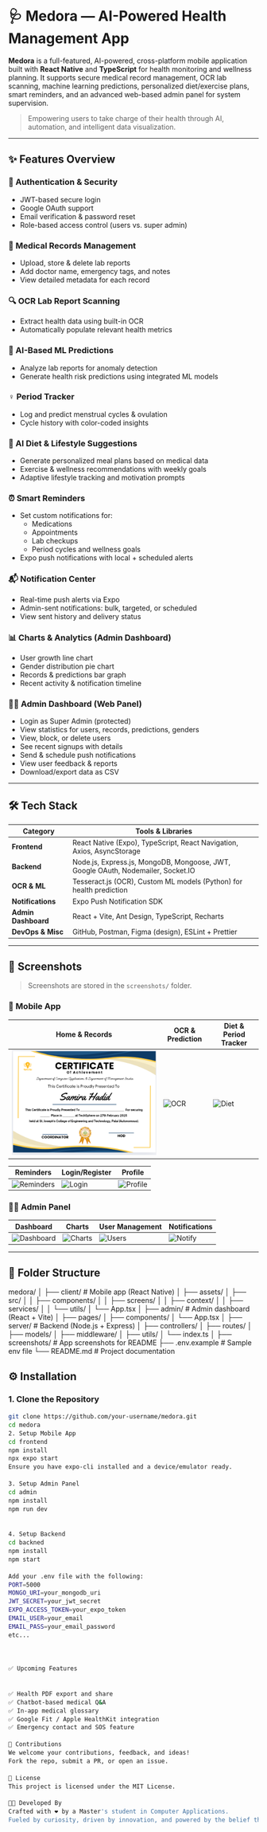 # 🩺 Medora — AI-Powered Health Management App

**Medora** is a full-featured, AI-powered, cross-platform mobile application built with **React Native** and **TypeScript** for health monitoring and wellness planning. It supports secure medical record management, OCR lab scanning, machine learning predictions, personalized diet/exercise plans, smart reminders, and an advanced web-based admin panel for system supervision.

> Empowering users to take charge of their health through AI, automation, and intelligent data visualization.

---

## ✨ Features Overview

### 🔐 Authentication & Security
- JWT-based secure login
- Google OAuth support
- Email verification & password reset
- Role-based access control (users vs. super admin)

### 📝 Medical Records Management
- Upload, store & delete lab reports
- Add doctor name, emergency tags, and notes
- View detailed metadata for each record

### 🔍 OCR Lab Report Scanning
- Extract health data using built-in OCR
- Automatically populate relevant health metrics

### 🧠 AI-Based ML Predictions
- Analyze lab reports for anomaly detection
- Generate health risk predictions using integrated ML models

### ♀️ Period Tracker
- Log and predict menstrual cycles & ovulation
- Cycle history with color-coded insights

### 🥗 AI Diet & Lifestyle Suggestions
- Generate personalized meal plans based on medical data
- Exercise & wellness recommendations with weekly goals
- Adaptive lifestyle tracking and motivation prompts

### ⏰ Smart Reminders
- Set custom notifications for:
  - Medications
  - Appointments
  - Lab checkups
  - Period cycles and wellness goals
- Expo push notifications with local + scheduled alerts

### 📬 Notification Center
- Real-time push alerts via Expo
- Admin-sent notifications: bulk, targeted, or scheduled
- View sent history and delivery status

### 📊 Charts & Analytics (Admin Dashboard)
- User growth line chart
- Gender distribution pie chart
- Records & predictions bar graph
- Recent activity & notification timeline

### 🧑‍💼 Admin Dashboard (Web Panel)
- Login as Super Admin (protected)
- View statistics for users, records, predictions, genders
- View, block, or delete users
- See recent signups with details
- Send & schedule push notifications
- View user feedback & reports
- Download/export data as CSV

---

## 🛠 Tech Stack

| Category        | Tools & Libraries                                                                 |
|----------------|-------------------------------------------------------------------------------------|
| **Frontend**    | React Native (Expo), TypeScript, React Navigation, Axios, AsyncStorage            |
| **Backend**     | Node.js, Express.js, MongoDB, Mongoose, JWT, Google OAuth, Nodemailer, Socket.IO  |
| **OCR & ML**    | Tesseract.js (OCR), Custom ML models (Python) for health prediction               |
| **Notifications** | Expo Push Notification SDK                                                       |
| **Admin Dashboard** | React + Vite, Ant Design, TypeScript, Recharts                                |
| **DevOps & Misc** | GitHub, Postman, Figma (design), ESLint + Prettier                              |

---

## 📸 Screenshots

> Screenshots are stored in the `screenshots/` folder.

### 📱 Mobile App

| Home & Records | OCR & Prediction | Diet & Period Tracker |
|----------------|------------------|------------------------|
| ![Home](screenshots/home.png) | ![OCR](screenshots/ocr.png) | ![Diet](screenshots/diet.png) |

| Reminders | Login/Register | Profile |
|----------|----------------|---------|
| ![Reminders](screenshots/reminders.png) | ![Login](screenshots/login.png) | ![Profile](screenshots/profile.png) |

### 🧑‍💼 Admin Panel

| Dashboard | Charts | User Management | Notifications |
|-----------|--------|------------------|----------------|
| ![Dashboard](screenshots/admin-dashboard.png) | ![Charts](screenshots/charts.png) | ![Users](screenshots/users.png) | ![Notify](screenshots/notifications.png) |

---

## 📂 Folder Structure

medora/ │ ├── client/ # Mobile app (React Native) │ ├── assets/ │ ├── src/ │ │ ├── components/ │ │ ├── screens/ │ │ ├── context/ │ │ ├── services/ │ │ └── utils/ │ └── App.tsx │ ├── admin/ # Admin dashboard (React + Vite) │ ├── pages/ │ ├── components/ │ └── App.tsx │ ├── server/ # Backend (Node.js + Express) │ ├── controllers/ │ ├── routes/ │ ├── models/ │ ├── middleware/ │ ├── utils/ │ └── index.ts │ ├── screenshots/ # App screenshots for README ├── .env.example # Sample env file └── README.md # Project documentation


## ⚙️ Installation

### 1. Clone the Repository

```bash
git clone https://github.com/your-username/medora.git
cd medora
2. Setup Mobile App
cd frontend
npm install
npx expo start
Ensure you have expo-cli installed and a device/emulator ready.

3. Setup Admin Panel
cd admin
npm install
npm run dev


4. Setup Backend
cd backned
npm install
npm start

Add your .env file with the following:
PORT=5000
MONGO_URI=your_mongodb_uri
JWT_SECRET=your_jwt_secret
EXPO_ACCESS_TOKEN=your_expo_token
EMAIL_USER=your_email
EMAIL_PASS=your_email_password
etc...



✅ Upcoming Features


✅ Health PDF export and share
✅ Chatbot-based medical Q&A
✅ In-app medical glossary
✅ Google Fit / Apple HealthKit integration
✅ Emergency contact and SOS feature

🤝 Contributions
We welcome your contributions, feedback, and ideas!
Fork the repo, submit a PR, or open an issue.

📃 License
This project is licensed under the MIT License.

👩‍💻 Developed By
Crafted with ❤️ by a Master's student in Computer Applications.
Fueled by curiosity, driven by innovation, and powered by the belief that with the right tools, anything is possible.

